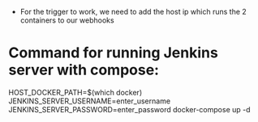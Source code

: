 - For the trigger to work, we need to add the host ip which runs the 2 containers to our webhooks

# Command for running Jenkins server with compose:
HOST_DOCKER_PATH=$(which docker) JENKINS_SERVER_USERNAME=enter_username JENKINS_SERVER_PASSWORD=enter_password docker-compose up -d
